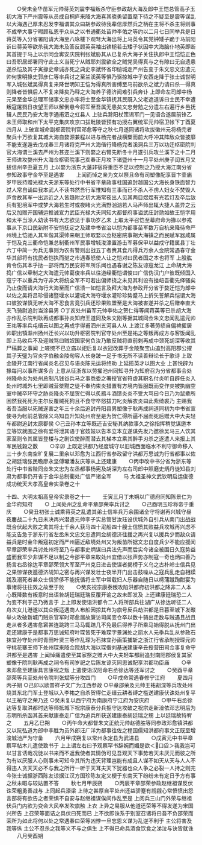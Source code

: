 <!-- { "loadSidebar": true } -->
　　○癸未金华苗军元帅蒋英刘震李福叛杀守臣参政胡大海及郎中王恺总管高子玉初大海下严州震等从员成自桐庐来降大海喜其骁勇留置麾下待之不疑至是震等谋乱以大海遇己厚未忍发李福谓其众曰胡参政待我辈信厚然兵之柄在主将不杀主将则事不成举大事宁暇顾私恩乎众从之以书通衢处苗帅李佑之等约以二月七日同举兵是日蒋英等入分省署阳请大海至八咏楼下观弩大海出将上马英令其党钟矮子跪于马前阳诉曰蒋英等欲杀我大海未及答反顾英英袖出铁槌若击矮子状因中大海脑仆地英即断其首提于马上以示同佥寗安庆院判张斌胁其从已复杀大海子关住执郎中王恺恺正色曰吾职居郎署同守此土义当死宁从贼耶刘震欲全之贼党吴得真与之有隙曰无自遗患遂杀恺及其子寅掾史章诚亦死之典史李斌怀省印缒城走严州告变于朱文忠文忠遣元帅何世明掾史郭彦仁等率兵讨之至兰溪英等惧乃驱掠城中子女西走降于张士诚世明军入城张斌吴得真复来降世明知王恺为得真所害缚至马前欲杀之斌力请曰杀一得真则降者皆惧后人不复来降矣乃释之大海养子德济闻难引兵奔讣  上即命左司郎中杨元杲至金华总理军储事文忠亦率将士至金华镇抚其民既入父老遮道诉曰士民不幸遭叛寇屠戮日夜望王师以解倒悬今将军至吾属无患矣文忠劳勉之分遣左右遍行乡邑抚辑人民民乃安大海字通甫泗之虹县人  上驻兵滁阳杖策谒军门一见语合遂居前锋乙未王师取和州下太平克集庆攻京口拔毗陵皆预有功授右翼统军元帅宿卫帐下丁酉夏四月从  上破宣城命副枢密院判官邓愈等守之秋七月遂同诸将攻拔徽州元将杨完者聚兵十万欲复其城大海自婺源兼程以进与杨完者战横槊而前大呼冲其阵敌众皆披靡不能支遂遁去戊戌春三月诸将克严州大海偕行降杨完者溪洞兵三万以功迁枢密院判官大海谓兰溪去严州为甚迩兰溪下则婺之右臂先断冬十月遂引兵攻兰溪下之十二月王师进攻婺州升大海佥枢密院事己亥春正月攻下诸暨州十一月平处州庚子闰五月又拔信州辛丑夏五月  上以婺为浙东大藩非宿将重臣不足以控制之乃授大海江南分省参知政事守金华至是遇害
　　上闻而悼之亲为文以祭且命有司塑像配享晋卞壸庙岁甲辰持赠光禄大夫浙东等处行中书省平章政事柱国追封越国公大海长身铁面智力过人常自诵曰我本武人不读书然吾行军惟知有三事而已不杀人不虏人妇女不焚毁人庐舍故其军一出远近之人皆趋附之初大海常夜出人见其两目煜煜有光若灯及卒后敌兵有犯境军中或梦大海若生时或夜睹火光满野汹汹若人马声师出辄大捷人盖异之云后又加赠开国辅运推诚宣力武臣光禄大夫同知大都督府事谥武庄封勋如故王恺字用和太平当涂人幼读书有大志欲见于事功岁乙未  上取太平召恺至幕府命为掾以参戎事从下京口民新附不安恺抚定之及建中书省治以恺为都事苗军数万自杭来降待命严州境上恺驰入其军偕其渠帅来朝王师取婺以佥枢密院事胡大海镇之而民赋军器咸属于恺及克三衢命恺兼总制衢州军民事增城浚濠置游击军募保甲以益戍守籍属县丁壮六丁中简一为兵无事则为农有警则出战五丁者赉其食凡得兵万余人佥院常遇春守金华其部将有扰民者恺执而挞之市遇春怒使人让之恺对曰民者国之本也将军  上股肱肯令伤其本乎挞一部将而万民安将军所乐闻也遇春谢之陈友谅寇龙江  上命胡大海捣广信以牵制之大海遣元帅葛俊率兵以往道经衢恺谓俊曰广信伪汉门户彼既倾国入寇宁不以重兵为守非大将统全军不可若出偏师挠之未见其利设有挫衄吾衢先绎骚矣乃止俊而请大海行大海至而广信溃一如恺言及拜大海为参政开分省于婺迁恺为郎中以佐之吴将吕珍侵诸暨堰水以灌城大海夺堰水灌珍珍势蹙马上折矢誓解兵恺谓大海曰彼狡谋慎无听大海不忍食言竟引兵还珍果败盟至是大海被害遂并杀之后赠奉直大夫飞骑尉追封当涂县男
○丁亥处州苗军元帅李佑之贺仁得等闻蒋英等已杀胡大海亦作乱杀院判耿再成都事孙炎知府王道同及朱文刚等据其城同佥朱文忠闻乱遣元帅王祐等率兵屯缙云以图之再成字得甫泗州五河县人从  上渡江多著劳绩自偏裨擢居帅职出镇滁州扬州迁长兴以功升枢密院判官守处州至是祐之等叛再成方与客饭闻乱即上马收兵不及迎贼骂曰贼奴国家何负汝乃敢反贼将直前剌再成中颈死胡深等收其尸稿葬之事闻  上嗟惋不已立庙以祀后复以衣冠改葬于金陵聚宝山追封高阳郡公擢其子天璧为官炎字伯融金陵句容人长身跛一足于书无所不读善辩论长于歌诗  上取金陵开江南行省闻炎名召见与语炎陈元运将终劝  上延揽英才以图大业  上甚悦辟为掾每问以事所谋多合  上意从征浙东以劳擢池州同知寻升为知府召为分省都事会处州降命炎为处州总制凡钱谷兵马之事悉委之署授官省符虚其职名付炎听自辟任炎入处州时城外七里即贼营桀黠之徒不奉约束炎措置有方境内皆服既而变作炎被执幽空室中贼卒环守之胁炎降炎不屈贺仁得以炙鴈斗酒馈炎炎不受大骂曰今日乃为鼠辈所困然我死死为主尔反覆贼死狗且不食守卒怒拔刀叱炎解衣炎曰此紫绮裘乃  主赐我者吾当服以死贼遂害之年三十余后追封丹阳县男塑像于耿再成祠道同初为中书省宣使寻为帐前总管除义乌知县升知处州府至是为贺仁得所逼不屈而死后赠大中大夫轻车都尉追封太原郡侯
○己丑孙本立等既还吉安秘其纳款事久之徐指挥稍觉谋邀本立等饮就围之徐有爱将泄其语于官妓妓以告本立本立遂谋先发乃邀徐吴马三人饮其家至则令其属皆登楼与之剧饮使醉而潜去其梯本立乘其醉手刃杀之遂遣人来报上其军民钱榖之数
　　○辛卯  上既定洪都乃经度城守以旧城西面临水不利守御命移入三十步东南空旷复展二里余以邓愈为江西行省参政留守洪都万思诚为行省都事以佐之胡廷瑞张民瞻廖永坚傅瓛潘友庆等从上还建康
　　○丙申改中书分省为浙东等处行中书省陛同佥朱文忠为左丞都事杨宪及胡深为左右司郎中照磨史炳丹徒知县刘肃为都事仍开省于金华总制衢处广信严诸全军
　　马
太祖圣神文武钦明启运俊德成功统天大孝高皇帝实录卷之十

十四、大明太祖高皇帝实录卷之十一
　　壬寅三月丁未朔以广德府同知陈景仁为金华府知府
　　○  上闻处州之乱命平章邵荣率兵讨之
　　○己酉明玉珍称帝于重庆
　　○癸丑初张士诚乘蒋英之乱遣其弟士信率兵万余围诸全守将谢再兴城守昼夜鏖战二十九日未决再兴潜遣元帅李子实总管甘汝珏设伏城外自引兵从南门出战战既合伏起大败之禽其将士千余人获马四十疋船四十艘士信愤其败益兵攻城再兴虑不能支告急于浙东行省左丞朱文忠文忠遣同佥胡德济往援之再兴复以援兵少而敌众请益兵是时金华叛寇初定而严州逼近敌境处州又为叛苗所据文忠自度兵少不能应援闻平章邵荣率兵讨处州将至乃与都事史炳谋曰兵法先声而后实今诸全被围日久寇势益盛而我军少非谋不足以制之今邵平章来取处州宜借以张声势亦制寇一奇也炳曰善乃扬言右丞徐达平章邵荣领大军至严州克日进击使谍者揭榜于义乌之古朴岭士信兵见之果惊谋夜遁德济觇知之密与再兴谋发壮士夜半开门出击鼓噪从之寇兵乱走自相蹂践及溺死者甚众士信骄侈不能抚循将士军中常载妇人乐器自随日以樗蒲蹴踘酣宴为事诸将往往效之故至于败
　　○癸亥祝宗康泰叛攻陷洪都府初洪都之降非二人本心既降数有叛意时出语咎胡廷瑞廷瑞反覆开谕之故未即发及  上还建康廷瑞恐二人为变不利于己乃微言于  上上即发使诣洪都令二人将所部兵往湖广从徐达听征二人舟次女儿港遂以其众叛适遇商人布船因掠其布为旗号反兵劫洪都是日暮至城下发礟举火攻破新城门贼杀官军时邓愈居故廉访司闻变仓卒以数十骑出走数与贼遇且战且走从者多遇害愈窘甚连跳跨三马马辄踣几不免最后得养子所乘马始得脱从抚州门出走还建康于是都事万思诚知府叶琛皆死于难琛字景渊处之丽水人元季兵乱从参政石抹宜孙守处州时青田叶贤三等作乱琛为石抹宜孙画策捕斩之浙江行省承制授琛元帅守桃花寨王师下处州琛来降佥院胡大海以琛偕刘基送建康辛丑授营田司佥事复命守洪都至是遇害  上闻悼痛遣使至其家祭之赠大中大夫轻车都尉追封南阳郡侯复其家塑像于院判耿再成之祠令有司岁祀之后陈友谅灭同思诚配享洪都功臣庙
　　○辛未邓愈至建康具言康祝之叛  上遣使诣汉阳命右丞徐达等还军讨之
　　○癸酉平章邵荣等兵至处州令院判张斌等分攻四门
　　○甲戌命常遇春修宁江府
　　夏四月丙子朔
○己卯以欧普祥子文广为江西参政
○平章邵荣及元帅王祐胡深等兵攻处州烧其东北门军士登城以入李祐之自杀贺得仁走缙云耕者缚之槛送建康伏诛处州复平以王祐守之荣乃还
○癸未复以西宁府为南康府宁江府为安庆府
　　○甲午右丞徐达等复取洪都时达等师抵城下祝宗康泰分兵拒守达攻破之祝宗走新淦依邓志明后为志明所杀函其首来献康泰走广信为追兵所获送建康泰胡廷瑞之甥  上以廷瑞故特宥之
　　五月乙巳朔
　　○丙午命大都督朱文正统元帅赵德胜等同参政邓愈镇洪都又以阮弘道为郎中李胜为员外郎汪广洋为都事往佐之程国儒知洪都府事文正既至增浚城池严为守备
　　六月甲戌朔复以常州永定县为武进县
　　○戊寅元中书平章察罕帖木儿遣使致书于  上上谓左右曰予观察罕书辞婉而媚是欲＜口舀＞我我岂可以甘言诱哉况徒以书来而不返我使者其情伪可见吾观天下事势若天未厌元而彼之所为有以厌服人心则事未可知今其所为违天背理岂能有成且人谋不如天从天与人人不得违人贪天天必不与我之所行一听于天耳夫天下犹器也众人争之必裂一人持之则完今张士诚据浙西陈友谅据江汉方国珍陈友定又梗于东南天下纷纷未有定日予方有事之秋未暇与较姑置不答
　　秋七月甲辰朔
　　○丙辰平章邵荣参政赵继祖谋反伏诛荣粗勇善战与  上同起兵濠梁  上待之甚厚自平处州还益骄蹇有觊觎心常愤愤出怨言部将有欲告之者荣惧不自安与赵继祖谋俟间作乱至是  上阅兵三山门外荣与继祖伏兵门内欲为变会大风卒发吹旗触  上衣  上异之易服从他道还荣等不得发遂为宋国兴所告  上召荣等面诘之具伏曰死而已  上不欲即诛系于别室召诸将曰吾不负邵荣而荣所为如此将何以处之常遇春曰荣等凶悖一旦忘恩义谋为乱逆不利于  主公将害及我等纵  主公不忍杀之我等义不与之俱生  上不得已命具酒食饮食之涕泣与诀皆就诛
　　八月癸酉朔
